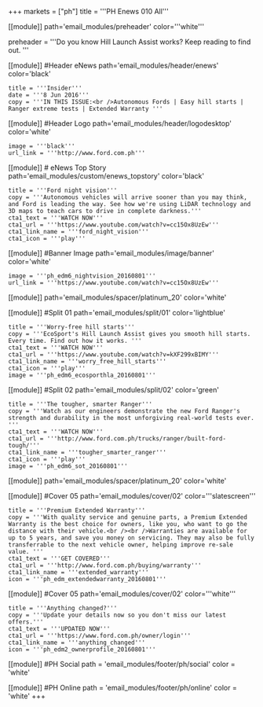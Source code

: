 +++
markets = ["ph"]
title = '''PH Enews 010 All'''

[[module]]
path='email_modules/preheader'
color='''white'''

preheader = '''Do you know Hill Launch Assist works? Keep reading to find out.	'''

[[module]] #Header eNews
path='email_modules/header/enews'
color='black'

	title = '''Insider'''
	date = '''8 Jun 2016'''
	copy = '''IN THIS ISSUE:<br />Autonomous Fords | Easy hill starts | Ranger extreme tests | Extended Warranty '''

[[module]] #Header Logo
path='email_modules/header/logodesktop'
color='white'

	image = '''black'''
	url_link = '''http://www.ford.com.ph'''

[[module]] # eNews Top Story
path='email_modules/custom/enews_topstory'
color='black'

	title = '''Ford night vision'''
	copy = '''Autonomous vehicles will arrive sooner than you may think, and Ford is leading the way. See how we're using LiDAR technology and 3D maps to teach cars to drive in complete darkness.'''
	cta1_text = '''WATCH NOW'''
	cta1_url = '''https://www.youtube.com/watch?v=cc15Ox8UzEw'''
	cta1_link_name = '''ford_night_vision'''
	cta1_icon = '''play'''

[[module]] #Banner Image
path='email_modules/image/banner'
color='white'

	image = '''ph_edm6_nightvision_20160801'''
	url_link = '''https://www.youtube.com/watch?v=cc15Ox8UzEw'''

[[module]]
path='email_modules/spacer/platinum_20'
color='white'

[[module]] #Split 01
path='email_modules/split/01'
color='lightblue'

	title = '''Worry-free hill starts'''
	copy = '''EcoSport's Hill Launch Assist gives you smooth hill starts. Every time. Find out how it works. '''
	cta1_text = '''WATCH NOW'''
	cta1_url = '''https://www.youtube.com/watch?v=kXF299xBIMY'''
	cta1_link_name = '''worry_free_hill_starts'''
	cta1_icon = '''play'''
	image = '''ph_edm6_ecosporthla_20160801'''
	
[[module]] #Split 02
path='email_modules/split/02'
color='green'

	title = '''The tougher, smarter Ranger'''
	copy = '''Watch as our engineers demonstrate the new Ford Ranger's strength and durability in the most unforgiving real-world tests ever. '''
	cta1_text = '''WATCH NOW'''
	cta1_url = '''http://www.ford.com.ph/trucks/ranger/built-ford-tough/'''
	cta1_link_name = '''tougher_smarter_ranger'''
	cta1_icon = '''play'''
	image = '''ph_edm6_sot_20160801'''

[[module]]
path='email_modules/spacer/platinum_20'
color='white'

[[module]] #Cover 05
path='email_modules/cover/02'
color='''slatescreen'''

	title = '''Premium Extended Warranty'''
	copy = '''With quality service and genuine parts, a Premium Extended Warranty is the best choice for owners, like you, who want to go the distance with their vehicle.<br /><br />Warranties are available for up to 5 years, and save you money on servicing. They may also be fully transferrable to the next vehicle owner, helping improve re-sale value. '''
	cta1_text = '''GET COVERED'''
	cta1_url = '''http://www.ford.com.ph/buying/warranty'''
	cta1_link_name = '''extended_warranty'''
	icon = '''ph_edm_extendedwarranty_20160801'''

[[module]] #Cover 05
path='email_modules/cover/02'
color='''white'''

	title = '''Anything changed?'''
	copy = '''Update your details now so you don't miss our latest offers.'''
	cta1_text = '''UPDATED NOW'''
	cta1_url = '''https://www.ford.com.ph/owner/login'''
	cta1_link_name = '''anything_changed'''
	icon = '''ph_edm2_ownerprofile_20160801'''

[[module]] #PH Social
path = 'email_modules/footer/ph/social'
color = 'white'

[[module]] #PH Online
path = 'email_modules/footer/ph/online'
color = 'white'
+++